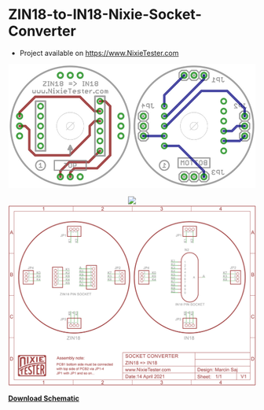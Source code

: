 # ZIN18-to-IN18-Nixie-Socket-Converter

* Project available on https://www.NixieTester.com

<p align="center"><img src="https://github.com/marcinsaj/ZIN18-to-IN18-Nixie-Socket-Converter/blob/main/zin18-to-in18-nixie-tube-converter-pcb-1.jpg"></p>
<p align="center"><img src="https://github.com/marcinsaj/ZIN18-to-IN18-Nixie-Socket-Converter/blob/main/zin18-to-in18-nixie-tube-converter-pcb-2.jpg></p>
<p align="center"><img src="https://github.com/marcinsaj/ZIN18-to-IN18-Nixie-Socket-Converter/blob/main/zin18-to-in18-nixie-tube-converter-schematic.jpg"></p>

**<a href="https://github.com/marcinsaj/ZIN18-to-IN18-Nixie-Socket-Converter/raw/main/zin18-to-in18-nixie-tube-converter-schematic.pdf">Download Schematic</a>**
